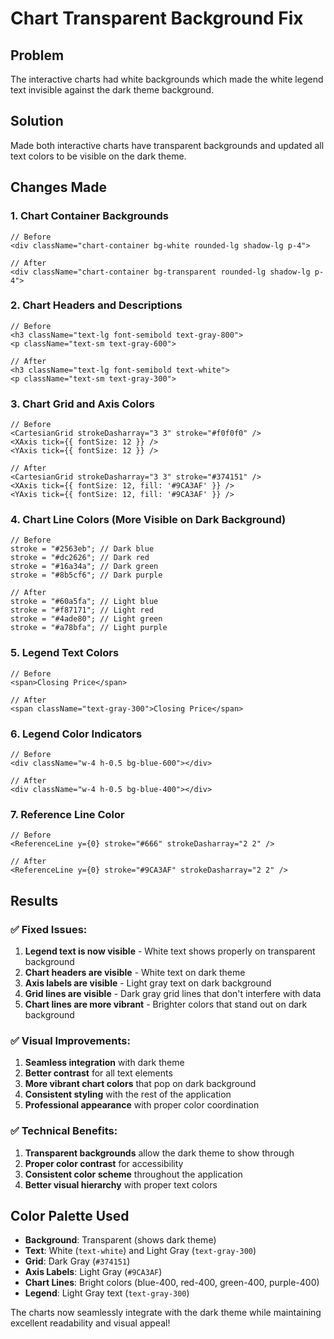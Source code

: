 # Chart Transparent Background Fix

## Problem

The interactive charts had white backgrounds which made the white legend text invisible against the dark theme background.

## Solution

Made both interactive charts have transparent backgrounds and updated all text colors to be visible on the dark theme.

## Changes Made

### 1. **Chart Container Backgrounds**

```tsx
// Before
<div className="chart-container bg-white rounded-lg shadow-lg p-4">

// After
<div className="chart-container bg-transparent rounded-lg shadow-lg p-4">
```

### 2. **Chart Headers and Descriptions**

```tsx
// Before
<h3 className="text-lg font-semibold text-gray-800">
<p className="text-sm text-gray-600">

// After
<h3 className="text-lg font-semibold text-white">
<p className="text-sm text-gray-300">
```

### 3. **Chart Grid and Axis Colors**

```tsx
// Before
<CartesianGrid strokeDasharray="3 3" stroke="#f0f0f0" />
<XAxis tick={{ fontSize: 12 }} />
<YAxis tick={{ fontSize: 12 }} />

// After
<CartesianGrid strokeDasharray="3 3" stroke="#374151" />
<XAxis tick={{ fontSize: 12, fill: '#9CA3AF' }} />
<YAxis tick={{ fontSize: 12, fill: '#9CA3AF' }} />
```

### 4. **Chart Line Colors (More Visible on Dark Background)**

```tsx
// Before
stroke = "#2563eb"; // Dark blue
stroke = "#dc2626"; // Dark red
stroke = "#16a34a"; // Dark green
stroke = "#8b5cf6"; // Dark purple

// After
stroke = "#60a5fa"; // Light blue
stroke = "#f87171"; // Light red
stroke = "#4ade80"; // Light green
stroke = "#a78bfa"; // Light purple
```

### 5. **Legend Text Colors**

```tsx
// Before
<span>Closing Price</span>

// After
<span className="text-gray-300">Closing Price</span>
```

### 6. **Legend Color Indicators**

```tsx
// Before
<div className="w-4 h-0.5 bg-blue-600"></div>

// After
<div className="w-4 h-0.5 bg-blue-400"></div>
```

### 7. **Reference Line Color**

```tsx
// Before
<ReferenceLine y={0} stroke="#666" strokeDasharray="2 2" />

// After
<ReferenceLine y={0} stroke="#9CA3AF" strokeDasharray="2 2" />
```

## Results

### ✅ **Fixed Issues:**

1. **Legend text is now visible** - White text shows properly on transparent background
2. **Chart headers are visible** - White text on dark theme
3. **Axis labels are visible** - Light gray text on dark background
4. **Grid lines are visible** - Dark gray grid lines that don't interfere with data
5. **Chart lines are more vibrant** - Brighter colors that stand out on dark background

### ✅ **Visual Improvements:**

1. **Seamless integration** with dark theme
2. **Better contrast** for all text elements
3. **More vibrant chart colors** that pop on dark background
4. **Consistent styling** with the rest of the application
5. **Professional appearance** with proper color coordination

### ✅ **Technical Benefits:**

1. **Transparent backgrounds** allow the dark theme to show through
2. **Proper color contrast** for accessibility
3. **Consistent color scheme** throughout the application
4. **Better visual hierarchy** with proper text colors

## Color Palette Used

-   **Background**: Transparent (shows dark theme)
-   **Text**: White (`text-white`) and Light Gray (`text-gray-300`)
-   **Grid**: Dark Gray (`#374151`)
-   **Axis Labels**: Light Gray (`#9CA3AF`)
-   **Chart Lines**: Bright colors (blue-400, red-400, green-400, purple-400)
-   **Legend**: Light Gray text (`text-gray-300`)

The charts now seamlessly integrate with the dark theme while maintaining excellent readability and visual appeal!
